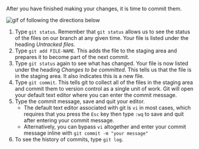 After you have finished making your changes, it is time to commit them.

![gif of following the directions below](../images/gifs/github-cli/2-step-commit.gif)

1. Type `git status`. Remember that `git status` allows us to see the status of the files on our branch at any given time.
Your file is listed under the heading _Untracked files_.
1. Type `git add FILE-NAME`. This adds the file to the staging area and prepares it to become part of the next commit.
1. Type `git status` again to see what has changed. Your file is now listed under the heading _Changes to be committed_. This tells us that the file is in the staging area. It also indicates this is a new file.
1. Type `git commit`. This tells git to collect all of the files in the staging area and commit them to version control as a single unit of work. Git will open your default text editor where you can enter the commit message.
1. Type the commit message, save and quit your editor.
    - The default text editor associated with git is `vi` in most cases, which requires that you press the `Esc` key then type `:wq` to save and quit after entering your commit message.
    - Alternatively, you can bypass `vi` altogether and enter your commit message inline with `git commit -m "your message"`
1. To see the history of commits, type `git log`.
